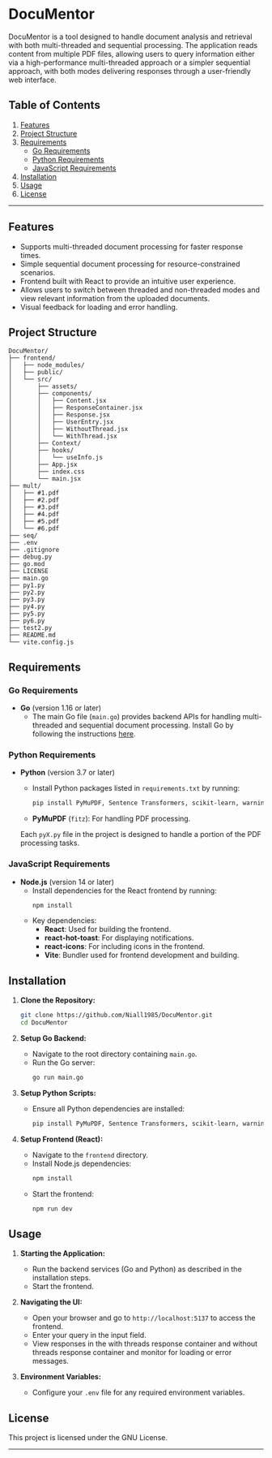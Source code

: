 # DocuMentor

DocuMentor is a tool designed to handle document analysis and retrieval with both multi-threaded and sequential processing. The application reads content from multiple PDF files, allowing users to query information either via a high-performance multi-threaded approach or a simpler sequential approach, with both modes delivering responses through a user-friendly web interface.

## Table of Contents

1. [Features](#features)
2. [Project Structure](#project-structure)
3. [Requirements](#requirements)
   - [Go Requirements](#go-requirements)
   - [Python Requirements](#python-requirements)
   - [JavaScript Requirements](#javascript-requirements)
4. [Installation](#installation)
5. [Usage](#usage)
6. [License](#license)

---

## Features

- Supports multi-threaded document processing for faster response times.
- Simple sequential document processing for resource-constrained scenarios.
- Frontend built with React to provide an intuitive user experience.
- Allows users to switch between threaded and non-threaded modes and view relevant information from the uploaded documents.
- Visual feedback for loading and error handling.

## Project Structure

```
DocuMentor/
├── frontend/
│   ├── node_modules/
│   ├── public/
│   └── src/
│       ├── assets/
│       ├── components/
│       │   ├── Content.jsx
│       │   ├── ResponseContainer.jsx
│       │   ├── Response.jsx
│       │   ├── UserEntry.jsx
│       │   ├── WithoutThread.jsx
│       │   └── WithThread.jsx
│       ├── Context/
│       ├── hooks/
│       │   └── useInfo.js
│       ├── App.jsx
│       ├── index.css
│       └── main.jsx
├── mult/
│   ├── #1.pdf
│   ├── #2.pdf
│   ├── #3.pdf
│   ├── #4.pdf
│   ├── #5.pdf
│   └── #6.pdf
├── seq/
├── .env
├── .gitignore
├── debug.py
├── go.mod
├── LICENSE
├── main.go
├── py1.py
├── py2.py
├── py3.py
├── py4.py
├── py5.py
├── py6.py
├── test2.py
├── README.md
└── vite.config.js
```

## Requirements

### Go Requirements

- **Go** (version 1.16 or later)
  - The main Go file (`main.go`) provides backend APIs for handling multi-threaded and sequential document processing. Install Go by following the instructions [here](https://golang.org/doc/install).

### Python Requirements

- **Python** (version 3.7 or later)
  - Install Python packages listed in `requirements.txt` by running:
    ```bash
    pip install PyMuPDF, Sentence Transformers, scikit-learn, warnings, numpy, spacy
    ```
  - **PyMuPDF** (`fitz`): For handling PDF processing.
    
  Each `pyX.py` file in the project is designed to handle a portion of the PDF processing tasks.

### JavaScript Requirements

- **Node.js** (version 14 or later)
  - Install dependencies for the React frontend by running:
    ```bash
    npm install
    ```
  - Key dependencies:
    - **React**: Used for building the frontend.
    - **react-hot-toast**: For displaying notifications.
    - **react-icons**: For including icons in the frontend.
    - **Vite**: Bundler used for frontend development and building.

## Installation

1. **Clone the Repository:**
   ```bash
   git clone https://github.com/Niall1985/DocuMentor.git
   cd DocuMentor
   ```

2. **Setup Go Backend:**
   - Navigate to the root directory containing `main.go`.
   - Run the Go server:
     ```bash
     go run main.go
     ```

3. **Setup Python Scripts:**
   - Ensure all Python dependencies are installed:
     ```bash
     pip install PyMuPDF, Sentence Transformers, scikit-learn, warnings, numpy, spacy
     ```

4. **Setup Frontend (React):**
   - Navigate to the `frontend` directory.
   - Install Node.js dependencies:
     ```bash
     npm install
     ```
   - Start the frontend:
     ```bash
     npm run dev
     ```

## Usage

1. **Starting the Application:**
   - Run the backend services (Go and Python) as described in the installation steps.
   - Start the frontend.

2. **Navigating the UI:**
   - Open your browser and go to `http://localhost:5137` to access the frontend.
   - Enter your query in the input field.
   - View responses in the with threads response container and without threads response container and monitor for loading or error messages.

3. **Environment Variables:**
   - Configure your `.env` file for any required environment variables.

## License

This project is licensed under the GNU License.

---
